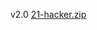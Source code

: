 v2.0 [21-hacker.zip](https://github.com/Jaslayer/212r2hacker/releases/download/v1.1-212r2hacker/212r2hacker.zip)
